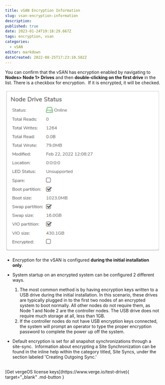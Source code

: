 ```yaml
---
title: vSAN Encryption Information
slug: vsan-encryption-information
description: 
published: true
date: 2023-01-24T19:18:29.667Z
tags: encryption, vsan
categories:
  - vSAN
editor: markdown
dateCreated: 2022-08-25T17:23:10.582Z
---
```


You can confirm that the vSAN has encryption enabled by navigating to **Nodes> Node 1> Drives** and then **double-clicking on the first drive** in the list. There is a checkbox for encryption.  If it is encrypted, it will be checked.

![encryption.png](/public/encryption.png)

- Encryption for the vSAN is configured **during the initial installation only**.

- System startup on an encrypted system can be configured 2 different ways.

   1.  The most common method is by having encryption keys written to a USB drive during the initial installation. In this scenario, these drives are typically plugged in to the first two nodes of an encrypted system to boot normally. All other nodes do not require them, as Node 1 and Node 2 are the controller nodes. The USB drive does not require much storage at all, less than 1GB.
   2.  If the controller nodes do not have USB encryption keys connected, the system will prompt an operator to type the proper encryption password to complete the power up off the system.

- Default encryption is set for all snapshot synchronizations through a site-sync.  Information about encrypting a Site Synchronization can be found in the inline help within the category titled, Site Syncs, under the section labeled 'Creating Outgoing Sync.'

<br>
[Get vergeOS license keys](https://www.verge.io/test-drive){ target="_blank" .md-button }
